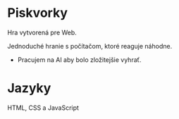 # Piskvorky
Hra vytvorená pre Web.

Jednoduché hranie s počítačom, ktoré reaguje náhodne.
- Pracujem na AI aby bolo zložitejšie vyhrať.

# Jazyky
HTML, CSS a JavaScript 
